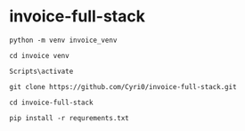 # invoice-full-stack

`python -m venv invoice_venv`

`cd invoice venv`

`Scripts\activate`

`git clone https://github.com/Cyri0/invoice-full-stack.git`

`cd invoice-full-stack`

`pip install -r requrements.txt`
